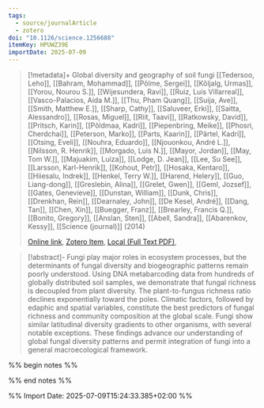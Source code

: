```yaml
---
tags:
  - source/journalArticle
  - zotero
doi: "10.1126/science.1256688"
itemKey: HPUWZ39E
importDate: 2025-07-09
---
```

>[!metadata]+
> Global diversity and geography of soil fungi
> [[Tedersoo, Leho]], [[Bahram, Mohammad]], [[Põlme, Sergei]], [[Kõljalg, Urmas]], [[Yorou, Nourou S.]], [[Wijesundera, Ravi]], [[Ruiz, Luis Villarreal]], [[Vasco-Palacios, Aída M.]], [[Thu, Pham Quang]], [[Suija, Ave]], [[Smith, Matthew E.]], [[Sharp, Cathy]], [[Saluveer, Erki]], [[Saitta, Alessandro]], [[Rosas, Miguel]], [[Riit, Taavi]], [[Ratkowsky, David]], [[Pritsch, Karin]], [[Põldmaa, Kadri]], [[Piepenbring, Meike]], [[Phosri, Cherdchai]], [[Peterson, Marko]], [[Parts, Kaarin]], [[Pärtel, Kadri]], [[Otsing, Eveli]], [[Nouhra, Eduardo]], [[Njouonkou, André L.]], [[Nilsson, R. Henrik]], [[Morgado, Luis N.]], [[Mayor, Jordan]], [[May, Tom W.]], [[Majuakim, Luiza]], [[Lodge, D. Jean]], [[Lee, Su See]], [[Larsson, Karl-Henrik]], [[Kohout, Petr]], [[Hosaka, Kentaro]], [[Hiiesalu, Indrek]], [[Henkel, Terry W.]], [[Harend, Helery]], [[Guo, Liang-dong]], [[Greslebin, Alina]], [[Grelet, Gwen]], [[Geml, Jozsef]], [[Gates, Genevieve]], [[Dunstan, William]], [[Dunk, Chris]], [[Drenkhan, Rein]], [[Dearnaley, John]], [[De Kesel, André]], [[Dang, Tan]], [[Chen, Xin]], [[Buegger, Franz]], [[Brearley, Francis Q.]], [[Bonito, Gregory]], [[Anslan, Sten]], [[Abell, Sandra]], [[Abarenkov, Kessy]], 
> [[Science (journal)]] (2014)
> 
> [Online link](https://www.science.org/doi/10.1126/science.1256688), [Zotero Item](zotero://select/library/items/HPUWZ39E), [Local (Full Text PDF)](file://C:/Users/aburg/Documents/references/zotero/storage/RQEU5URX/Tedersoo2014_Globaldiversity.pdf), 

>[!abstract]-
>Fungi play major roles in ecosystem processes, but the determinants of fungal diversity and biogeographic patterns remain poorly understood. Using DNA metabarcoding data from hundreds of globally distributed soil samples, we demonstrate that fungal richness is decoupled from plant diversity. The plant-to-fungus richness ratio declines exponentially toward the poles. Climatic factors, followed by edaphic and spatial variables, constitute the best predictors of fungal richness and community composition at the global scale. Fungi show similar latitudinal diversity gradients to other organisms, with several notable exceptions. These findings advance our understanding of global fungal diversity patterns and permit integration of fungi into a general macroecological framework.

%% begin notes %%

%% end notes %%

%% Import Date: 2025-07-09T15:24:33.385+02:00 %%
